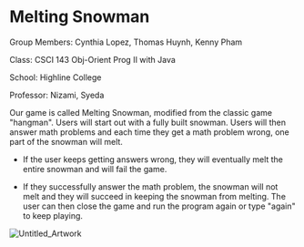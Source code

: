 # Melting Snowman

Group Members: Cynthia Lopez, Thomas Huynh, Kenny Pham

Class: CSCI 143 Obj-Orient Prog II with Java

School: Highline College

Professor: Nizami, Syeda

Our game is called Melting Snowman, modified from the classic game "hangman". Users will start out with a fully built snowman. Users will then answer math problems and each time they get a math problem wrong, one part of the snowman will melt.

- If the user keeps getting answers wrong, they will eventually melt the entire snowman and will fail the game.

- If they successfully answer the math problem, the snowman will not melt and they will succeed in keeping the snowman from melting. The user can then close the game and run the program again or type "again" to keep playing.

![Untitled_Artwork](https://github.com/kpham62/melting-snowman/assets/91689836/911559c9-dad8-4271-8d84-de4c25358c04)
